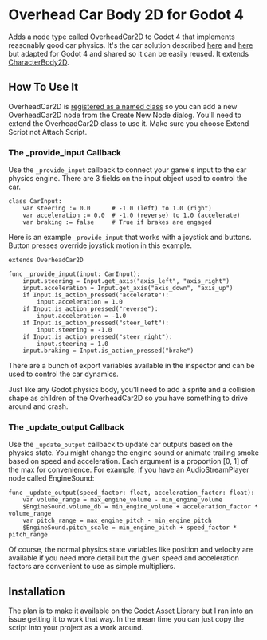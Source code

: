 # Overhead Car Body 2D for Godot 4

Adds a node type called OverheadCar2D to Godot 4 that implements reasonably good car physics. It's the car solution described [here](http://kidscancode.org/godot_recipes/3.x/2d/car_steering/) and [here](https://engineeringdotnet.blogspot.com/2010/04/simple-2d-car-physics-in-games.html) but adapted for Godot 4 and shared so it can be easily reused. It extends [CharacterBody2D](https://docs.godotengine.org/en/stable/classes/class_characterbody2d.html).

## How To Use It

OverheadCar2D is [registered as a named class](https://docs.godotengine.org/en/4.0/tutorials/scripting/gdscript/gdscript_basics.html#registering-named-classes) so you can add a new OverheadCar2D node from the Create New Node dialog. You'll need to extend the OverheadCar2D class to use it. Make sure you choose Extend Script not Attach Script.

### The _provide_input Callback

Use the `_provide_input` callback to connect your game's input to the car physics engine. There are 3 fields on the input object used to control the car.

```gdscript
class CarInput:
	var steering := 0.0      # -1.0 (left) to 1.0 (right)
	var acceleration := 0.0  # -1.0 (reverse) to 1.0 (accelerate)
	var braking := false     # True if brakes are engaged
```

Here is an example `_provide_input` that works with a joystick and buttons. Button presses override joystick motion in this example.

```gdscript
extends OverheadCar2D

func _provide_input(input: CarInput):
	input.steering = Input.get_axis("axis_left", "axis_right")
	input.acceleration = Input.get_axis("axis_down", "axis_up")
	if Input.is_action_pressed("accelerate"):
		input.acceleration = 1.0
	if Input.is_action_pressed("reverse"):
		input.acceleration = -1.0
	if Input.is_action_pressed("steer_left"):
		input.steering = -1.0
	if Input.is_action_pressed("steer_right"):
		input.steering = 1.0
	input.braking = Input.is_action_pressed("brake")
```

There are a bunch of export variables available in the inspector and can be used to control the car dynamics.

Just like any Godot physics body, you'll need to add a sprite and a collision shape as children of the OverheadCar2D so you have something to drive around and crash.

### The _update_output Callback

Use the `_update_output` callback to update car outputs based on the physics state. You might change the engine sound or animate trailing smoke based on speed and acceleration. Each argument is a proportion [0, 1] of the max for convenience. For example, if you have an AudioStreamPlayer node called EngineSound:

```gdscript
func _update_output(speed_factor: float, acceleration_factor: float):
	var volume_range = max_engine_volume - min_engine_volume
	$EngineSound.volume_db = min_engine_volume + acceleration_factor * volume_range
	var pitch_range = max_engine_pitch - min_engine_pitch
	$EngineSound.pitch_scale = min_engine_pitch + speed_factor * pitch_range
```

Of course, the normal physics state variables like position and velocity are available if you need more detail but the given speed and acceleration factors are convenient to use as simple multipliers.

## Installation

The plan is to make it available on the [Godot Asset Library](https://godotengine.org/asset-library/asset) but I ran into an issue getting it to work that way. In the mean time you can just copy the script into your project as a work around.